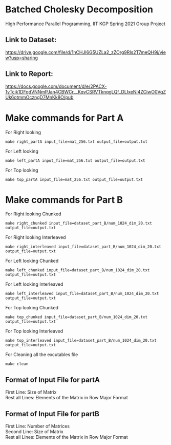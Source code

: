 # Batched Cholesky Decomposition

High Performance Parallel Programming, IIT KGP Spring 2021 Group Project

## Link to Dataset:
https://drive.google.com/file/d/1hCHJI6G5UZLa2_zZOrg9RIs2T7meQH9j/view?usp=sharing

## Link to Report:
https://docs.google.com/document/d/e/2PACX-1vTcik1DFqdVNNmPJan4CBWCr__KqvCSRVTknqgLQf_DLIxeNI4ZCiwO0VqZUk6otmmOczngD7MnKk8O/pub

# Make commands for Part A
For Right looking
```
make right_partA input_file=mat_256.txt output_file=output.txt
```

For Left looking
```
make left_partA input_file=mat_256.txt output_file=output.txt
```

For Top looking
```
make top_partA input_file=mat_256.txt output_file=output.txt
```

# Make commands for Part B
For Right looking Chunked
```
make right_chunked input_file=dataset_part_B/num_1024_dim_20.txt output_file=output.txt
```

For Right looking Interleaved
```
make right_interleaved input_file=dataset_part_B/num_1024_dim_20.txt output_file=output.txt
```

For Left looking Chunked
```
make left_chunked input_file=dataset_part_B/num_1024_dim_20.txt output_file=output.txt
```

For Left looking Interleaved
```
make left_interleaved input_file=dataset_part_B/num_1024_dim_20.txt output_file=output.txt
```

For Top looking Chunked
```
make top_chunked input_file=dataset_part_B/num_1024_dim_20.txt output_file=output.txt
```

For Top looking Interleaved
```
make top_interleaved input_file=dataset_part_B/num_1024_dim_20.txt output_file=output.txt
```

For Cleaning all the excutables file
```
make clean
```

## Format of Input File for partA
First Line: Size of Matrix <br />
Rest all Lines: Elements of the Matrix in Row Major Format <br />

## Format of Input File for partB
First Line: Number of Matrices <br />
Second Line: Size of Matrix <br />
Rest all Lines: Elements of the Matrix in Row Major Format <br />
